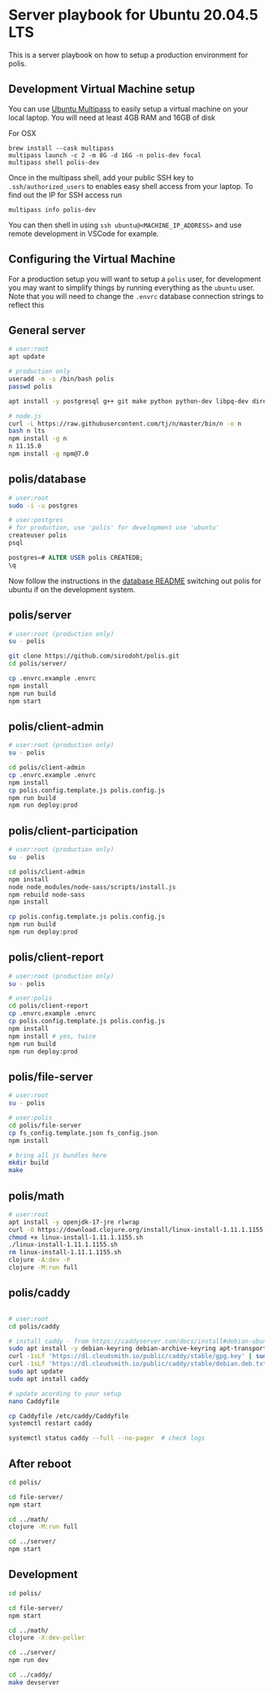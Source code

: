 # Server playbook for Ubuntu 20.04.5 LTS

This is a server playbook on how to setup a production environment for polis.

## Development Virtual Machine setup

You can use [Ubuntu Multipass](https://multipass.run/) to easily setup a virtual machine on your local laptop. You will need at least 4GB RAM and 16GB of disk

For OSX

```
brew install --cask multipass
multipass launch -c 2 -m 8G -d 16G -n polis-dev focal
multipass shell polis-dev
```

Once in the multipass shell, add your public SSH key to `.ssh/authorized_users` to enables easy shell access from your laptop. To find out the IP for SSH access run

```
multipass info polis-dev
```

You can then shell in using `ssh ubuntu@<MACHINE_IP_ADDRESS>` and use remote development in VSCode for example.

## Configuring the Virtual Machine

For a production setup you will want to setup a `polis` user, for development you may want to simplify things by running everything as the `ubuntu` user. Note that you will need to change the `.envrc` database connection strings to reflect this

## General server

```sh
# user:root
apt update

# production only
useradd -m -s /bin/bash polis
passwd polis

apt install -y postgresql g++ git make python python-dev libpq-dev direnv

# node.js
curl -L https://raw.githubusercontent.com/tj/n/master/bin/n -o n
bash n lts
npm install -g n
n 11.15.0
npm install -g npm@7.0
```

## polis/database

```sh
# user:root
sudo -i -u postgres

# user:postgres
# for production, use 'polis' for development use 'ubuntu'
createuser polis
psql
```

```sql
postgres=# ALTER USER polis CREATEDB;
\q
```

Now follow the instructions in the [database README](database/README.md) switching out polis for ubuntu if on the development system.

## polis/server

```sh
# user:root (production only)
su - polis

git clone https://github.com/sirodoht/polis.git
cd polis/server/

cp .envrc.example .envrc
npm install
npm run build
npm start
```

## polis/client-admin

```sh
# user:root (production only)
su - polis

cd polis/client-admin
cp .envrc.example .envrc
npm install
cp polis.config.template.js polis.config.js
npm run build
npm run deploy:prod
```

## polis/client-participation

```sh
# user:root (production only)
su - polis

cd polis/client-admin
npm install
node node_modules/node-sass/scripts/install.js
npm rebuild node-sass
npm install

cp polis.config.template.js polis.config.js
npm run build
npm run deploy:prod
```

## polis/client-report

```sh
# user:root (production only)
su - polis

# user:polis
cd polis/client-report
cp .envrc.example .envrc
cp polis.config.template.js polis.config.js
npm install
npm install # yes, twice
npm run build
npm run deploy:prod
```

## polis/file-server

```sh
# user:root
su - polis

# user:polis
cd polis/file-server
cp fs_config.template.json fs_config.json
npm install

# bring all js bundles here
mkdir build
make
```

## polis/math

```sh
# user:root
apt install -y openjdk-17-jre rlwrap
curl -O https://download.clojure.org/install/linux-install-1.11.1.1155.sh
chmod +x linux-install-1.11.1.1155.sh
./linux-install-1.11.1.1155.sh
rm linux-install-1.11.1.1155.sh
clojure -A:dev -P
clojure -M:run full
```

## polis/caddy

```sh

# user:root
cd polis/caddy

# install caddy - from https://caddyserver.com/docs/install#debian-ubuntu-raspbian
sudo apt install -y debian-keyring debian-archive-keyring apt-transport-https
curl -1sLf 'https://dl.cloudsmith.io/public/caddy/stable/gpg.key' | sudo gpg --dearmor -o /usr/share/keyrings/caddy-stable-archive-keyring.gpg
curl -1sLf 'https://dl.cloudsmith.io/public/caddy/stable/debian.deb.txt' | sudo tee /etc/apt/sources.list.d/caddy-stable.list
sudo apt update
sudo apt install caddy

# update acording to your setup
nano Caddyfile

cp Caddyfile /etc/caddy/Caddyfile
systemctl restart caddy

systemctl status caddy --full --no-pager  # check logs
```

## After reboot

```sh
cd polis/

cd file-server/
npm start

cd ../math/
clojure -M:run full

cd ../server/
npm start
```

## Development

```sh
cd polis/

cd file-server/
npm start

cd ../math/
clojure -X:dev-poller

cd ../server/
npm run dev

cd ../caddy/
make devserver
```
